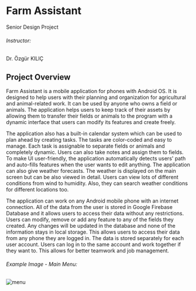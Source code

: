 # Farm Assistant
Senior Design Project
###### Instructor:
Dr. Özgür KILIÇ

## Project Overview
Farm Assistant is a mobile application for phones with Android OS. It is designed to help users with their planning 
and organization for agricultural and animal-related work. It can be used by anyone who owns a field or animals. The 
application helps users to keep track of their assets by allowing them to transfer their fields or animals to the 
program with a dynamic interface that users can modify its features and create freely. 

The application also has a built-in calendar system which can be used to plan ahead by creating tasks. The tasks are 
color-coded and easy to manage. Each task is assignable to separate fields or animals and completely dynamic. 
Users can also take notes and assign them to fields. To make UI user-friendly, the application automatically detects 
users' path and auto-fills features when the user wants to edit anything. The application can also give weather 
forecasts. The weather is displayed on the main screen but can be also viewed in detail. Users can view lots of 
different conditions from wind to humidity. Also, they can search weather conditions for different locations too.

The application can work on any Android mobile phone with an internet connection. All of the data from the user is 
stored in Google Firebase Database and it allows users to access their data without any restrictions. Users can 
modify, remove or add any feature to any of the fields they created. Any changes will be updated in the database 
and none of the information stays in local storage. This allows users to access their data from any phone they are 
logged in. The data is stored separately for each user account. Users can log in to the same account and work 
together if they want to. This allows for better teamwork and job management.


###### Example Image - Main Menu:

![menu](https://user-images.githubusercontent.com/65031185/174664223-5c70c780-2e58-4043-9d8f-cd84da1e39c0.png)
